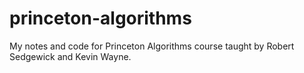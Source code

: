 # princeton-algorithms
My notes and code for Princeton Algorithms course taught by Robert Sedgewick and Kevin Wayne.
